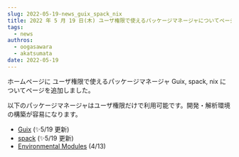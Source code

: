 ```yaml
---
slug: 2022-05-19-news_guix_spack_nix
title: 2022 年 5 月 19 日(木) ユーザ権限で使えるパッケージマネージャについてページの追加
tags:
  - news
authros:
  - oogasawara
  - akatsumata
date: 2022-05-19
---
```


ホームページに ユーザ権限で使えるパッケージマネージャ Guix, spack, nix についてページを追加しました。

以下のパッケージマネージャはユーザ権限だけで利用可能です。開発・解析環境の構築が容易になります。

- [Guix](/software/guix) (&#x2728;5/19 更新)
- [spack](/software/spack/install_spack) (&#x2728;5/19 更新)
- [Environmental Modules](/software/environmental_modules/) (4/13)


